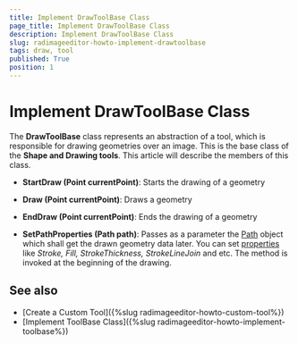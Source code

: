 ```yaml
---
title: Implement DrawToolBase Class
page_title: Implement DrawToolBase Class
description: Implement DrawToolBase Class
slug: radimageeditor-howto-implement-drawtoolbase
tags: draw, tool
published: True
position: 1
---
```


# Implement DrawToolBase Class

The __DrawToolBase__ class represents an abstraction of a tool, which is responsible for drawing geometries over an image. This is the base class of the __Shape and Drawing tools__. This article will describe the members of this class.

* __StartDraw (Point currentPoint)__: Starts the drawing of a geometry

* __Draw (Point currentPoint)__: Draws a geometry

* __EndDraw (Point currentPoint)__: Ends the drawing of a geometry

* __SetPathProperties (Path path)__: Passes as a parameter the [Path](https://msdn.microsoft.com/en-us/library/system.windows.shapes.path%28v=vs.110%29.aspx) object which shall get the drawn geometry data later. You can set [properties](https://msdn.microsoft.com/en-us/library/system.windows.shapes.path_properties(v=vs.110).aspx) like _Stroke, Fill, StrokeThickness, StrokeLineJoin_ and etc. The method is invoked at the beginning of the drawing.


## See also

* [Create a Custom Tool]({%slug radimageeditor-howto-custom-tool%})
* [Implement ToolBase Class]({%slug radimageeditor-howto-implement-toolbase%})